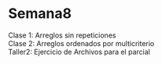 # Semana8
Clase 1: Arreglos sin repeticiones <br />
Clase 2: Arreglos ordenados por multicriterio <br />
Taller2: Ejercicio de Archivos para el parcial <br />
